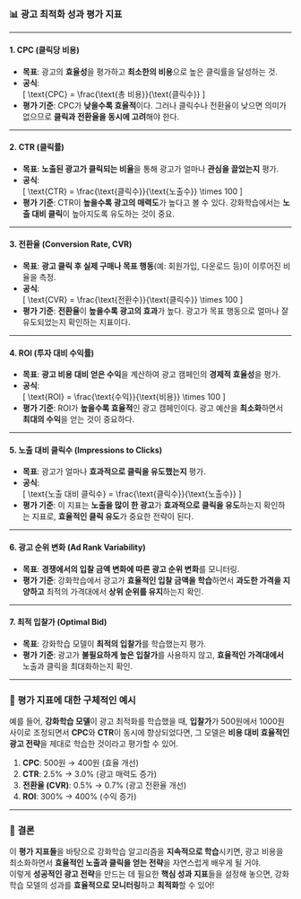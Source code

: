 ### 📊 **광고 최적화 성과 평가 지표**

---

#### 1. **CPC (클릭당 비용)**  
- **목표**: 광고의 **효율성**을 평가하고 **최소한의 비용**으로 높은 클릭률을 달성하는 것.
- **공식**:  
  \[
  \text{CPC} = \frac{\text{총 비용}}{\text{클릭수}}
  \]
- **평가 기준**: CPC가 **낮을수록 효율적**이다. 그러나 클릭수나 전환율이 낮으면 의미가 없으므로 **클릭과 전환율을 동시에 고려**해야 한다.

---

#### 2. **CTR (클릭률)**  
- **목표**: **노출된 광고가 클릭되는 비율**을 통해 광고가 얼마나 **관심을 끌었는지** 평가.
- **공식**:  
  \[
  \text{CTR} = \frac{\text{클릭수}}{\text{노출수}} \times 100
  \]
- **평가 기준**: CTR이 **높을수록 광고의 매력도**가 높다고 볼 수 있다. 강화학습에서는 **노출 대비 클릭**이 높아지도록 유도하는 것이 중요.

---

#### 3. **전환율 (Conversion Rate, CVR)**  
- **목표**: **광고 클릭 후 실제 구매나 목표 행동**(예: 회원가입, 다운로드 등)이 이루어진 비율을 측정.
- **공식**:  
  \[
  \text{CVR} = \frac{\text{전환수}}{\text{클릭수}} \times 100
  \]
- **평가 기준**: **전환율**이 **높을수록 광고의 효과**가 높다. 광고가 목표 행동으로 얼마나 잘 유도되었는지 확인하는 지표이다.

---

#### 4. **ROI (투자 대비 수익률)**  
- **목표**: **광고 비용 대비 얻은 수익**을 계산하여 광고 캠페인의 **경제적 효율성**을 평가.
- **공식**:  
  \[
  \text{ROI} = \frac{\text{수익}}{\text{비용}} \times 100
  \]
- **평가 기준**: ROI가 **높을수록 효율적**인 광고 캠페인이다. 광고 예산을 **최소화**하면서 **최대의 수익**을 얻는 것이 중요하다.

---

#### 5. **노출 대비 클릭수 (Impressions to Clicks)**  
- **목표**: 광고가 얼마나 **효과적으로 클릭을 유도했는지** 평가.
- **공식**:  
  \[
  \text{노출 대비 클릭수} = \frac{\text{클릭수}}{\text{노출수}}
  \]
- **평가 기준**: 이 지표는 **노출을 많이 한 광고**가 **효과적으로 클릭을 유도**하는지 확인하는 지표로, **효율적인 클릭 유도**가 중요한 전략이 된다.

---

#### 6. **광고 순위 변화 (Ad Rank Variability)**  
- **목표**: **경쟁에서의 입찰 금액 변화에 따른 광고 순위 변화**를 모니터링.
- **평가 기준**: 강화학습에서 광고가 **효율적인 입찰 금액을 학습**하면서 **과도한 가격을 지양하고** 최적의 가격대에서 **상위 순위를 유지**하는지 확인.

---

#### 7. **최적 입찰가 (Optimal Bid)**  
- **목표**: 강화학습 모델이 **최적의 입찰가**를 학습했는지 평가.
- **평가 기준**: 광고가 **불필요하게 높은 입찰가**를 사용하지 않고, **효율적인 가격대에서** 노출과 클릭을 최대화하는지 확인.

---

### 📝 **평가 지표에 대한 구체적인 예시**

예를 들어, **강화학습 모델**이 광고 최적화를 학습했을 때, **입찰가**가 500원에서 1000원 사이로 조정되면서 **CPC**와 **CTR**이 동시에 향상되었다면, 그 모델은 **비용 대비 효율적인 광고 전략**을 제대로 학습한 것이라고 평가할 수 있어.

1. **CPC**: 500원 → 400원 (효율 개선)
2. **CTR**: 2.5% → 3.0% (광고 매력도 증가)
3. **전환율 (CVR)**: 0.5% → 0.7% (광고 전환율 개선)
4. **ROI**: 300% → 400% (수익 증가)

---

### 🚀 **결론**

이 **평가 지표들**을 바탕으로 강화학습 알고리즘을 **지속적으로 학습**시키면, 광고 비용을 최소화하면서 **효율적인 노출과 클릭을 얻는 전략**을 자연스럽게 배우게 될 거야.  
이렇게 **성공적인 광고 전략**을 만드는 데 필요한 **핵심 성과 지표**들을 설정해 놓으면, 강화학습 모델의 성과를 **효율적으로 모니터링**하고 **최적화**할 수 있어!
